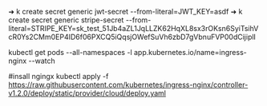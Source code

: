 ➜ k create secret generic jwt-secret --from-literal=JWT_KEY=asdf
➜ k create secret generic stripe-secret --from-literal=STRIPE_KEY=sk_test_51Jb4aZL1JqLLZK62HqXL8sx3rOKsn6SyiTsihVcR0Ys2CMm0EP4ID6f06PXCQ5iQqsjOWefSuVh6zbD7gVbnuFVP00dCijiplI

kubectl get pods --all-namespaces -l app.kubernetes.io/name=ingress-nginx --watch

#insall ngingx
kubectl apply -f https://raw.githubusercontent.com/kubernetes/ingress-nginx/controller-v1.2.0/deploy/static/provider/cloud/deploy.yaml
